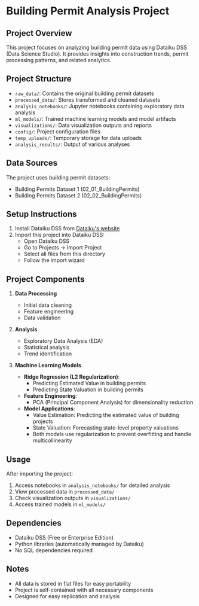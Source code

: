 # Building Permit Analysis Project

## Project Overview
This project focuses on analyzing building permit data using Dataiku DSS (Data Science Studio). It provides insights into construction trends, permit processing patterns, and related analytics.

## Project Structure
- `raw_data/`: Contains the original building permit datasets
- `processed_data/`: Stores transformed and cleaned datasets
- `analysis_notebooks/`: Jupyter notebooks containing exploratory data analysis
- `ml_models/`: Trained machine learning models and model artifacts
- `visualizations/`: Data visualization outputs and reports
- `config/`: Project configuration files
- `temp_uploads/`: Temporary storage for data uploads
- `analysis_results/`: Output of various analyses

## Data Sources
The project uses building permit datasets:
- Building Permits Dataset 1 (02_01_BuildingPermits)
- Building Permits Dataset 2 (02_02_BuildingPermits)

## Setup Instructions
1. Install Dataiku DSS from [Dataiku's website](https://www.dataiku.com/product/get-started/)
2. Import this project into Dataiku DSS:
   - Open Dataiku DSS
   - Go to Projects → Import Project
   - Select all files from this directory
   - Follow the import wizard

## Project Components
1. **Data Processing**
   - Initial data cleaning
   - Feature engineering
   - Data validation

2. **Analysis**
   - Exploratory Data Analysis (EDA)
   - Statistical analysis
   - Trend identification

3. **Machine Learning Models**
   - **Ridge Regression (L2 Regularization)**:
     - Predicting Estimated Value in building permits
     - Predicting State Valuation in building permits
   - **Feature Engineering**:
     - PCA (Principal Component Analysis) for dimensionality reduction
   - **Model Applications**:
     - Value Estimation: Predicting the estimated value of building projects
     - State Valuation: Forecasting state-level property valuations
     - Both models use regularization to prevent overfitting and handle multicollinearity

## Usage
After importing the project:
1. Access notebooks in `analysis_notebooks/` for detailed analysis
2. View processed data in `processed_data/`
3. Check visualization outputs in `visualizations/`
4. Access trained models in `ml_models/`

## Dependencies
- Dataiku DSS (Free or Enterprise Edition)
- Python libraries (automatically managed by Dataiku)
- No SQL dependencies required

## Notes
- All data is stored in flat files for easy portability
- Project is self-contained with all necessary components
- Designed for easy replication and analysis 
